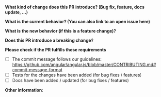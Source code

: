<!--
This pull request template belongs to the angular 1 project. I think is very simple and usefull so I am using for this project as well.
https://github.com/angular/angular.js/blob/master/.github/PULL_REQUEST_TEMPLATE.md
-->

**What kind of change does this PR introduce? (Bug fix, feature, docs update, ...)**

**What is the current behavior? (You can also link to an open issue here)**

**What is the new behavior (if this is a feature change)?**

**Does this PR introduce a breaking change?**

**Please check if the PR fulfills these requirements**

* [ ] The commit message follows our guidelines: https://github.com/angular/angular.js/blob/master/CONTRIBUTING.md#commit-message-format
* [ ] Tests for the changes have been added (for bug fixes / features)
* [ ] Docs have been added / updated (for bug fixes / features)

**Other information**:
